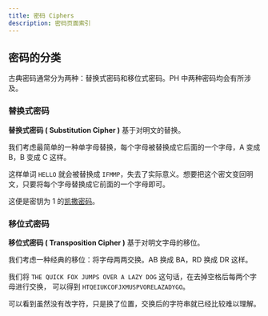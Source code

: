 ```yaml
---
title: 密码 Ciphers
description: 密码页面索引
---
```


## 密码的分类

古典密码通常分为两种：替换式密码和移位式密码。PH 中两种密码均会有所涉及。

### 替换式密码

**替换式密码 ( Substitution Cipher )** 基于对明文的替换。

我们考虑最简单的一种单字母替换，每个字母被替换成它后面的一个字母，A 变成 B，B 变成 C 这样。

这样单词 `HELLO` 就会被替换成 `IFMMP`，失去了实际意义。想要把这个密文变回明文，只要将每个字母替换成它前面的一个字母即可。

这便是密钥为 1 的[凯撒密码](./caesar.md)。

### 移位式密码

**移位式密码 ( Transposition Cipher )** 基于对明文字母的移位。

我们考虑一种经典的移位：将字母两两交换。AB 换成 BA，RD 换成 DR 这样。

我们将 `THE QUICK FOX JUMPS OVER A LAZY DOG` 这句话，在去掉空格后每两个字母进行交换，
可以得到 `HTQEIUKCOFJXMUSPVORELAZADYGO`。

可以看到虽然没有改字符，只是换了位置，交换后的字符串就已经比较难以理解。
